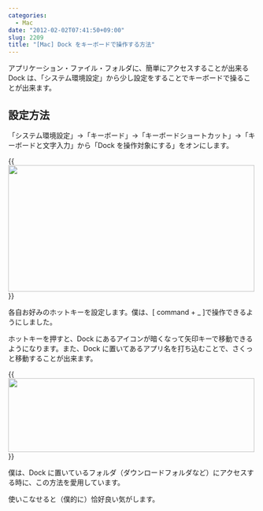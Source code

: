 ```yaml
---
categories:
  - Mac
date: "2012-02-02T07:41:50+09:00"
slug: 2209
title: "[Mac] Dock をキーボードで操作する方法"
---
```


アプリケーション・ファイル・フォルダに、簡単にアクセスすることが出来る Dock は、「システム環境設定」から少し設定をすることでキーボードで操ることが出来ます。

## 設定方法

「システム環境設定」→「キーボード」→「キーボードショートカット」→「キーボードと文字入力」から「Dock を操作対象にする」をオンにします。

{{<img alt="" src="/images/2012/02/2209_1.png" width="500" height="257">}}

各自お好みのホットキーを設定します。僕は、[ command + _ ]で操作できるようにしました。

ホットキーを押すと、Dock にあるアイコンが暗くなって矢印キーで移動できるようになります。また、Dock に置いてあるアプリ名を打ち込むことで、さくっと移動することが出来ます。

{{<img alt="" src="/images/2012/02/2209_2.png" width="500" height="150">}}

僕は、Dock に置いているフォルダ（ダウンロードフォルダなど）にアクセスする時に、この方法を愛用しています。

使いこなせると（僕的に）恰好良い気がします。
